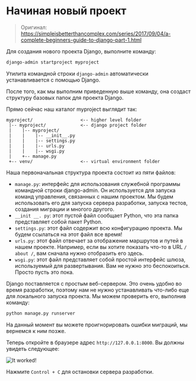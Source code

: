 # Начиная новый проект

> Оригинал: https://simpleisbetterthancomplex.com/series/2017/09/04/a-complete-beginners-guide-to-django-part-1.html

Для создания нового проекта Django, выполните команду:

```bash
django-admin startproject myproject
```

Утилита командной строки `django-admin` автоматически устанавливается с помощью Django.

После того, как мы выполним приведенную выше команду, она создаст структуру базовых папок для проекта Django.

Прямо сейчас наш каталог myproject выглядит так:

```
myproject/                  <-- higher level folder
 |-- myproject/             <-- django project folder
 |    |-- myproject/
 |    |    |-- __init__.py
 |    |    |-- settings.py
 |    |    |-- urls.py
 |    |    |-- wsgi.py
 |    +-- manage.py
 +-- venv/                  <-- virtual environment folder
```

Наша первоначальная структура проекта состоит из пяти файлов:

* `manage.py`: интерфейс для использования служебной программы командной строки django-admin. Он используется для запуска команд управления, связанных с нашим проектом. Мы будем использовать его для запуска сервера разработки, запуска тестов, создания миграции и многого другого.
* `__init __. py`: этот пустой файл сообщает Python, что эта папка представляет собой пакет Python.
* `settings.py`: этот файл содержит всю конфигурацию проекта. Мы будем ссылаться на этот файл все время!
* `urls.py`: этот файл отвечает за отображение маршрутов и путей в нашем проекте. Например, если вы хотите показать что-то в URL `/ about /`, вам сначала нужно отобразить его здесь.
* `wsgi.py`: этот файл представляет собой простой интерфейс шлюза, используемый для развертывания. Вам не нужно это беспокоиться. Просто пусть это пока.

Django поставляется с простым веб-сервером. Это очень удобно во время разработки, поэтому нам не нужно устанавливать что-либо еще для локального запуска проекта. Мы можем проверить его, выполнив команду:

```bash
python manage.py runserver
```

На данный момент вы можете проигнорировать ошибки миграций, мы вернемся к ним позже.

Теперь откройте в браузере адрес `http://127.0.0.1:8000`. Вы должны увидеть следующее:

![It worked!](https://simpleisbetterthancomplex.com/media/series/beginners-guide/1.11/part-1/it-worked.png)

Нажмите `Control + C` для остановки сервера разработки.
